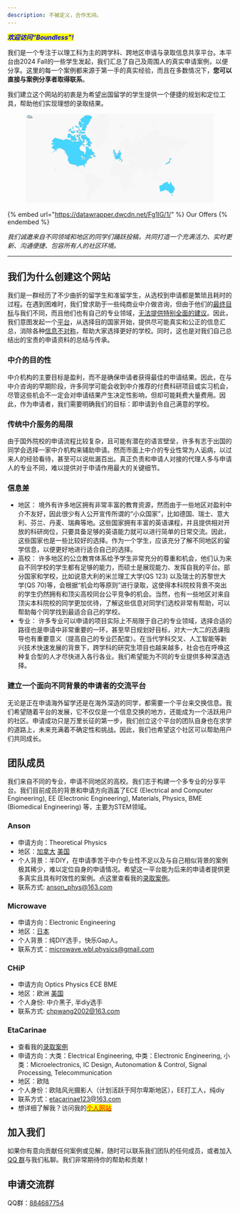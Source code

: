 ```yaml
---
description: 不被定义，合作无间。
---
```


<a href="https://clustrmaps.com/site/1bynh" title="Visit tracker" style="float: right;">
    <img src="//clustrmaps.com/map_v2.png?cl=ffffff&w=70&t=n&d=0826DKcvVNCgw5NI1cXM0_69O-1XOWU6xXzQZg7yNsA&co=ffffff&ct=ffffff" style="opacity: 0;">
</a>


_<mark style="color:blue;">**欢迎访问“Boundless”!**</mark>_&#x20;

我们是一个专注于以理工科为主的跨学科、跨地区申请与录取信息共享平台。本平台由2024 Fall的一些学生发起，我们汇总了自己及周围人的真实申请案例，以便分享。这里的每一个案例都来源于第一手的真实经验，而且在多数情况下，**您可以直接与案例分享者取得联系**。

我们建立这个网站的初衷是为希望出国留学的学生提供一个便捷的规划和定位工具，帮助他们实现理想的录取结果。

<figure><img src=".gitbook/assets/amcharts.pixelMap (3).png" alt=""><figcaption></figcaption></figure>

{% embed url="https://datawrapper.dwcdn.net/Fg1lG/1/" %}
Our Offers
{% endembed %}

_我们诚邀来自不同领域和地区的同学们踊跃投稿，共同打造一个充满活力、实时更新、沟通便捷、包容所有人的社区环境。_

***

## 我们为什么创建这个网站

我们是一群经历了不少曲折的留学生和准留学生，从选校到申请都是繁琐且耗时的过程。在遇到困难时，我们曾求助于一些纯商业中介做咨询，但由于他们的[最终目标](./#zhong-jie-de-mu-de-xing)与我们不同，而且他们也有自己的专业领域，[无法提供特别全面的建议](./#chuan-tong-zhong-jie-fu-wu-de-ju-xian)。因此，我们意图发起一个[平台](./#jian-li-yi-ge-mian-xiang-bu-tong-bei-jing-de-shen-qing-zhe-de-jiao-liu-ping-tai)，从选择目的国家开始，提供尽可能真实和公正的信息汇总，消除各种[信息不对称](./#xin-xi-cha)，帮助大家选择更好的学校。同时，这也是对我们自己总结出的宝贵的申请资料的总结与传承。

### 中介的目的性

中介机构的主要目标是盈利，而不是确保申请者获得最佳的申请结果。因此，在与中介咨询的早期阶段，许多同学可能会收到中介推荐的付费科研项目或实习机会，尽管这些机会不一定会对申请结果产生决定性影响，但却可能耗费大量费用。因此，作为申请者，我们需要明确我们的目标：即申请到令自己满意的学校。

### 传统中介服务的局限   &#x20;

由于国外院校的申请流程比较复杂，且可能有潜在的语言壁垒，许多有志于出国的同学会选择一家中介机构来辅助申请。然而市面上中介的专业性常为人诟病，以过来人的经验看待，甚至可以说纰漏百出。真正负责和申请人对接的代理人多与申请人的专业不同，难以提供对于申请作用最大的关键细节。

### 信息差   &#x20;

* 地区： 境外有许多地区拥有非常丰富的教育资源，然而由于一些地区对盈利中介不友好，因此很少有人公开宣传所谓的“小众国家”，比如德国、瑞士、意大利、芬兰、丹麦、瑞典等地。这些国家拥有丰富的英语课程，并且提供相对开放的科研岗位，只要具备足够的英语能力就可以进行简单的日常交流。因此，这些国家也是一些比较好的选择。作为一个学生，应该充分了解不同地区的留学信息，以便更好地进行适合自己的选择。
* 高校：  许多地区的公立教育体系给予学生非常充分的尊重和机会，他们认为来自不同学校的学生都有足够的能力，而硕士是展现能力、发挥自我的平台。部分国家和学校，比如说意大利的米兰理工大学(QS 123) 以及瑞士的苏黎世大学(QS 70)等，会根据“机会均等原则”进行录取，这使得本科院校背景不突出的学生仍然拥有和顶尖高校同台公平竞争的机会。当然，也有一些地区对来自顶尖本科院校的同学更加优待，了解这些信息对同学们选校非常有帮助，可以帮助每个同学找到最适合自己的学校。
* 专业： 许多专业可以申请的项目实际上不局限于自己的专业领域，选择合适的路径也是申请中非常重要的一环，甚至早日规划好目标，对大一大二的选课指导也有重要意义（提高自己的专业匹配度）。在当代学科交叉、人工智能等新兴技术快速发展的背景下，跨学科的研究生项目也越来越多，社会也在呼唤这种复合型的人才尽快进入各行各业。我们希望能为不同的专业提供多种深造选择。

### 建立一个面向不同背景的申请者的交流平台

无论是正在申请海外留学还是在海外深造的同学，都需要一个平台来交换信息。我们希望随着平台的发展，它不仅仅是一个信息交换的地方，还能成为一个活跃用户的社区。申请成功只是万里长征的第一步，我们创立这个平台的团队自身也在求学的道路上，未来充满着不确定性和挑战。因此，我们也希望这个社区可以帮助用户们共同成长。



## 团队成员

我们来自不同的专业，申请不同地区的高校。我们志于构建一个多专业的分享平台。我们目前成员的背景和申请方向涵盖了ECE (Electrical and Computer Engineering), EE (Electronic Engineering), Materials, Physics, BME (Biomedical Engineering) 等，主要为STEM领域。

### **Anson**

* 申请方向：Theoretical Physics
* 地区：[加拿大](north-america/canada-jia-na-da/) [美国](north-america/united-states-mei-guo/)
* 个人背景：半DIY，在申请季苦于中介专业性不足以及与自己相似背景的案例极其稀少，难以定位自身的申请情况。希望这一平台能为后来的申请者提供更多真实且具有时效性的案例。点这里查看我的[录取案例](cases/24-fall-physicsstong-xue.md)。
* 联系方式: [anson\_phys@163.com](mailto:anson\_phys@163.com)



### **Microwave**

* 申请方向：Electronic Engineering
* 地区：[日本](asia/japan-ri-ben.md)
* 个人背景：纯DIY选手，快乐Gap人。
* 联系方式：[microwave.wbl.physics@gmail.com](mailto:microwave.wbl.physics@gmail.com)

### **CHiP**

* 申请方向 Optics Physics ECE BME
* 地区：欧洲 [美国](north-america/united-states-mei-guo/)
* 个人身份: 中介黑子, 半diy选手
* 联系方式: [chpwang2002@163.com](mailto:chpwang2002@163.com)

### EtaCarinae

* 查看我的[录取案例](cases/24fall-electronicsytong-xue.md)
* 申请方向：大类：Electrical Engineering, 中类：Electronic Engineering, 小类：Microelectronics, IC Design, Autonomation & Control, Signal Processing, Telecommunication
* 地区：欧陆
* 个人身份：欧陆风光摄影人（计划活跃于阿尔卑斯地区），EE打工人，纯diy
* 联系方式：[etacarinae123@163.com](mailto:etacarinae123@gmail.com)
* 想详细了解我？访问我的[<mark style="color:red;">个人网站</mark>](https://app.gitbook.com/s/XkZTXe75txEYFmRZuh5D/)

## 加入我们

如果你有意向贡献任何案例或见解，随时可以联系我们团队的任何成员，或者加入 [QQ 群](./#shen-qing-jiao-liu-qun)与我们私聊。我们非常期待你的帮助和贡献！

## 申请交流群

QQ群：[884687754](https://qm.qq.com/q/PxqIl7ZJYq)
